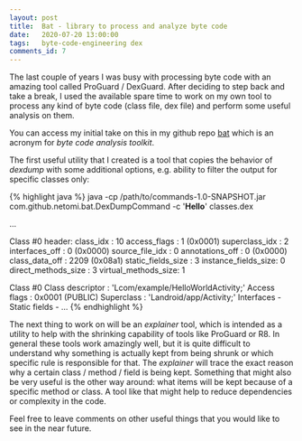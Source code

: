 ```yaml
---
layout: post
title:  Bat - library to process and analyze byte code
date:   2020-07-20 13:00:00
tags:   byte-code-engineering dex
comments_id: 7
---
```


The last couple of years I was busy with processing byte code with an amazing tool called ProGuard / DexGuard. After deciding
to step back and take a break, I used the available spare time to work on my own tool to process any kind of byte code (class file, dex file)
and perform some useful analysis on them.

You can access my initial take on this in my github repo [bat](https://github.com/netomi/bat) which is an acronym for *byte code analysis toolkit*.

The first useful utility that I created is a tool that copies the behavior of _dexdump_ with some additional options, e.g. ability to
filter the output for specific classes only:

{% highlight java %}
java -cp /path/to/commands-1.0-SNAPSHOT.jar com.github.netomi.bat.DexDumpCommand -c '**Hello**' classes.dex
    
...
    
Class #0 header:
class_idx           : 10
access_flags        : 1 (0x0001)
superclass_idx      : 2
interfaces_off      : 0 (0x0000)
source_file_idx     : 0
annotations_off     : 0 (0x0000)
class_data_off      : 2209 (0x08a1)
static_fields_size  : 3
instance_fields_size: 0
direct_methods_size : 3
virtual_methods_size: 1

Class #0
  Class descriptor  : 'Lcom/example/HelloWorldActivity;'
  Access flags      : 0x0001 (PUBLIC)
  Superclass        : 'Landroid/app/Activity;'
  Interfaces        -
  Static fields     -
...
{% endhighlight %}

The next thing to work on will be an *explainer* tool, which is intended as a utility to help with the shrinking
capability of tools like ProGuard or R8. In general these tools work amazingly well, but it is quite difficult to
understand why something is actually kept from being shrunk or which specific rule is responsible for that. The *explainer*
will trace the exact reason why a certain class / method / field is being kept. Something that might also be very useful is
the other way around: what items will be kept because of a specific method or class. A tool like that might help to reduce
dependencies or complexity in the code.

Feel free to leave comments on other useful things that you would like to see in the near future.